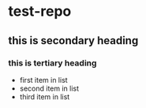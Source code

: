 # test-repo
## this is secondary heading
### this is tertiary heading
* first item in list
* second item in list
* third item in list

